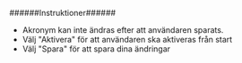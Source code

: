 ######Instruktioner######

+   Akronym kan inte ändras efter att användaren sparats.
+   Välj "Aktivera" för att användaren ska aktiveras från start 
+   Välj "Spara" för att spara dina ändringar
